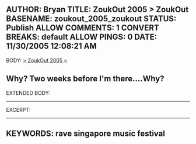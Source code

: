 AUTHOR: Bryan
TITLE: ZoukOut 2005 > ZoukOut
BASENAME: zoukout_2005_zoukout
STATUS: Publish
ALLOW COMMENTS: 1
CONVERT BREAKS: __default__
ALLOW PINGS: 0
DATE: 11/30/2005 12:08:21 AM
-----
BODY:
<a title="> ZoukOut 2005 <" href="http://www.zoukout.com/">> ZoukOut 2005 <</a>

Why? Two weeks before I'm there....Why?
-----
EXTENDED BODY:

-----
EXCERPT:

-----
KEYWORDS:
rave singapore music festival
-----


